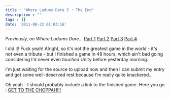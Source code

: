 ```yaml
---
title : "Where Ludums Dare 5 : The End"
description : ""
tags : []
date: '2011-08-22 01:03:16'
---
```


_Previously, on Where Ludums Dare..._
[Part 1](/2011/08/19/where-ludums-dare)
[Part 2](/2011/08/20/where-ludums-dare-part-deux)
[Part 3](/2011/08/21/where-ludums-dare-3-luduming)
[Part 4](/2011/08/21/where-ludums-dare-4-fuck)

I did it! Fuck yeah! Alright, so it's not the greatest game in the world - it's not even a tribute - but I finished a game in 48 hours, which ain't bad going considering I'd never even _touched_ Unity before yesterday morning.

I'm just waiting for the source to upload now and then I can submit my entry and get some well-deserved rest because I'm really quite knackered...

Oh yeah - I should probably include a link to the finished game. Here you go : [GET TO THE CHOPPAH!!!](/content/get-choppah)

<!--more-->
